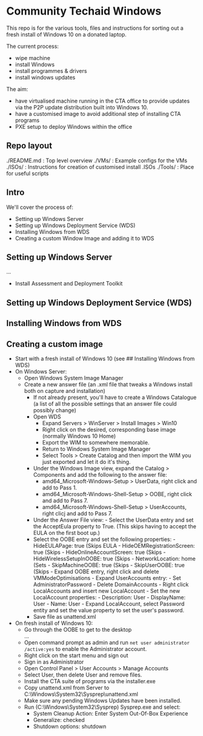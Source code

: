 # Community Techaid Windows

This repo is for the various tools, files and instructions for sorting out a fresh install of Windows 10 on a donated laptop.

The current process:
- wipe machine
- install Windows
- install programmes & drivers
- install windows updates

The aim:
- have virtualised machine running in the CTA office to provide updates via the P2P update distribution built into Windows 10.
- have a customised image to avoid additional step of installing CTA programs
- PXE setup to deploy Windows within the office

## Repo layout

./README.md	: Top level overview
./VMs/		: Example configs for the VMs
./ISOs/ 	: Instructions for creation of customised install .ISOs
./Tools/	: Place for useful scripts

## Intro

We'll cover the process of:
- Setting up Windows Server
- Setting up Windows Deployment Service (WDS)
- Installing Windows from WDS
- Creating a custom Window Image and adding it to WDS

## Setting up Windows Server

...
- Install Assessment and Deployment Toolkit

## Setting up Windows Deployment Service (WDS)

## Installing Windows from WDS

## Creating a custom image

- Start with a fresh install of Windows 10 (see ## Installing Windows from WDS)
- On Windows Server:
    - Open Windows System Image Manager
	- Create a new answer file (an .xml file that tweaks a Windows install both on capture and installation)
        - If not already present, you'll have to create a Windows Catalogue (a list of all the possible settings that an answer file could possibly change)
	    - Open WDS
            - Expand Servers > WinServer > Install Images > Win10
            - Right click on the desired, corresponding base image (normally Windows 10 Home)
            - Export the WIM to somewhere memorable.
            - Return to Windows System Image Manager
            - Select Tools > Create Catalog and then import the WIM you just exported and let it do it's thing.
        - Under the Windows Image view, expand the Catalog > Components and add the following to the answer file:
            - amd64_Microsoft-Windows-Setup > UserData, right click and add to Pass 1.
            - amd64_Microsoft-Windows-Shell-Setup > OOBE, right click and add to Pass 7.
            - amd64_Microsoft-Windows-Shell-Setup > UserAccounts, right clicj and add to Pass 7.
        - Under the Answer File view:
                - Select the UserData entry and set the AcceptEula property to True. (This skips having to accept the EULA on the first boot up.)
		- Select the OOBE entry and set the following properties:
                    - HideEULAPage: true                        (Skips EULA
                    - HideOEMRegistrationScreen: true           (Skips
                    - HideOnlineAccountScreen: true             (Skips 
                    - HideWirelessSetupInOOBE: true             (Skips
                    - NetworkLocation: home                     (Sets 
                    - SkipMachineOOBE: true                     (Skips
                    - SkipUserOOBE: true                        (Skips
                - Expand OOBE entry, right click and delete VMModeOptimisations
                - Expand UserAccounts entry:
                    - Set AdministratorPassword
                    - Delete DomainAccounts
                    - Right click LocalAccounts and insert new LocalAccount
                    - Set the new LocalAccount properties:
                        - Description: User
                        - DisplayName: User
                        - Name: User
                    - Expand LocalAccount, select Password entity and set the value property to set the user's password.
        - Save file as unattend.xml
- On fresh install of Windows 10:
   - Go through the OOBE to get to the desktop  
   ...
   - Open command prompt as admin and run `net user administrator /active:yes` to enable the Administrator account.
   - Right click on the start menu and sign out
   - Sign in as Administrator
   - Open Control Panel > User Accounts > Manage Accounts
   - Select User, then delete User and remove files.
   - Install the CTA suite of programs via the installer.exe
   - Copy unattend.xml from Server to C:\Windows\System32\Sysprep\unattend.xml
   - Make sure any pending Windows Updates have been installed.
   - Run (C:\Windows\System32\Sysprep\) Sysprep.exe and select:
      - System Cleanup Action: Enter System Out-Of-Box Experience
      - Generalize: checked
      - Shutdown options: shutdown

